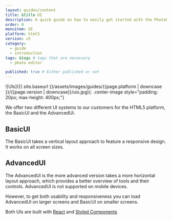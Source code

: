 ```yaml
---
layout: guides/content
title: &title UI
description: A quick guide on how to easily get started with the PhotoEditor SDK for HTML5. Your kick-off to delight your users with top-notch editing capabilities.
order: 0
menuitem: UI
platform: html5
version: v5
category:
  - guide
  - introduction
tags: &tags # tags that are necessary
  - photo editor

published: true # Either published or not
---
```


![UIs]({{ site.baseurl }}/assets/images/guides/{{page.platform | downcase }}/{{page.version | downcase}}/uis.jpg){: .center-image style="padding: 20px; max-height: 400px;"}

We offer two different UI systems to our customers for the HTML5 platform, the BasicUI and the AdvancedUI.

## BasicUI

The BasicUI takes a vertical layout approach to feature a responsive design. It works on all screen sizes.

## AdvancedUI

The AdvancedUI is the more advanced version takes a more horizontal layout approach, which provides a better overview of tools and their controls. AdvancedUI is not supported on mobile devices.

However, to get both usability and responsiveness you can load AdvancedUI on larger screens and BasicUI on smaller screens.


Both UIs are built with [React](https://reactjs.org) and [Styled Components](https://styled-components.com/)

